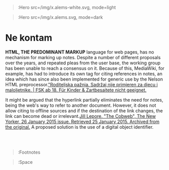 > :Hero src=/img/x.alems-white.svg,
>       mode=light

> :Hero src=/img/x.alems.svg,
>       mode=dark

# Ne kontam

__HTML, THE PREDOMINANT MARKUP__ language for web pages, has no mechanism for marking up notes. Despite a number of different proposals over the years, and repeated pleas from the user base, the working group has been unable to reach a consensus on it. Because of this, MediaWiki, for example, has had to introduce its own tag for citing references in notes, an idea which has since also been implemented for generic use by the Nelson HTML preprocessor.["Roditeljska pažnja. Sadržaj nije primjeren za djecu i maloljetnike. | FSK ab 18. Für Kinder & Zartbesaitete nicht geeignet.](:Footnote)

It might be argued that the hyperlink partially eliminates the need for notes, being the web's way to refer to another document. However, it does not allow citing to offline sources and if the destination of the link changes, the link can become dead or irrelevant.[Jill Lepore. "The Cobweb", The New Yorker, 26 January 2015 issue. Retrieved 25 January 2015. Archived from the original.](:Footnote) A proposed solution is the use of a digital object identifier.

<br><br>

> :Footnotes


> :Space
